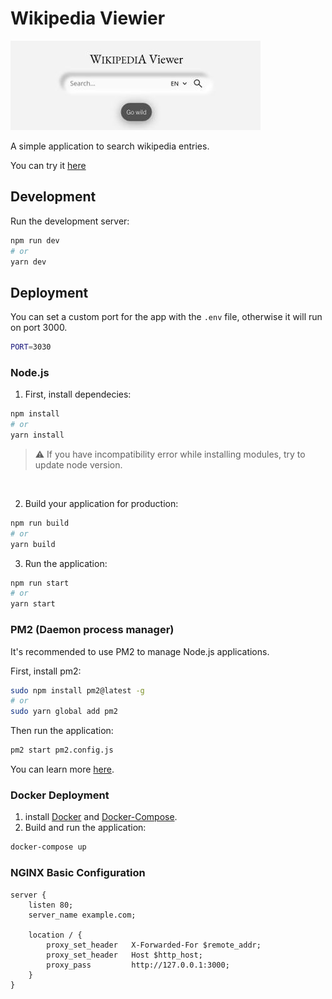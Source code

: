 # Wikipedia Viewier

![Wikipedia Viewier](screen.jpg)

A simple application to search wikipedia entries.

You can try it [here](https://wikipedia.liviere.pl)

## Development

Run the development server:

```bash
npm run dev
# or
yarn dev
```

## Deployment

You can set a custom port for the app with the `.env` file, otherwise it
will run on port 3000.

```bash
PORT=3030
```

### Node.js

1. First, install dependecies:

```bash
npm install
# or
yarn install
```

> :warning: If you have incompatibility error while installing modules, try to update node version.

<br>

2. Build your application for production:

```bash
npm run build
# or
yarn build
```

3. Run the application:

```bash
npm run start
# or
yarn start
```

### PM2 (Daemon process manager)

It's recommended to use PM2 to manage Node.js applications.

First, install pm2:

```bash
sudo npm install pm2@latest -g
# or
sudo yarn global add pm2
```

Then run the application:

```bash
pm2 start pm2.config.js
```

You can learn more [here](https://pm2.keymetrics.io/docs/usage/quick-start/).

### Docker Deployment

1. install [Docker](https://docs.docker.com/get-docker/) and [Docker-Compose](https://docs.docker.com/compose/install/).
2. Build and run the application:

```bash
docker-compose up
```

### NGINX Basic Configuration

```
server {
    listen 80;
    server_name example.com;

    location / {
        proxy_set_header   X-Forwarded-For $remote_addr;
        proxy_set_header   Host $http_host;
        proxy_pass         http://127.0.0.1:3000;
    }
}
```
